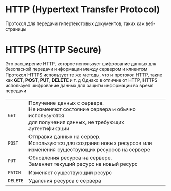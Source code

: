# HTTP (Hypertext Transfer Protocol)
Протокол для передачи гипертекстовых документов, таких как веб-страницы

# HTTPS (HTTP Secure)
Это расширение HTTP, которое использует шифрование
данных для безопасной передачи информации между сервером и клиентом
Протокол HTTPS использует те же методы, что и протокол HTTP,
такие как **GET**, **POST**, **PUT**, **DELETE** и т. д
Однако в отличие от HTTP, HTTPS использует шифрование данных
для защиты информации во время передачи


|          |                                                                                                                                         |
|----------|-----------------------------------------------------------------------------------------------------------------------------------------|
| `GET`    | Получение данных с сервера.<br>Не изменяют состояние сервера и обычно используются<br>для получения данных, не требующих аутентификации |
| `POST`   | Отправки данных на сервер.<br>Используются для создания новых ресурсов или<br>изменения существующих ресурсов на сервере                |
| `PUT`    | Обновления ресурса на сервере.<br>Заменяет текущий ресурс на новый ресурс                                                               |
| `PATCH`  | Изменяет существующий ресурс                                                                                                            |
| `DELETE` | Удаления ресурса с сервера                                                                                                              |
